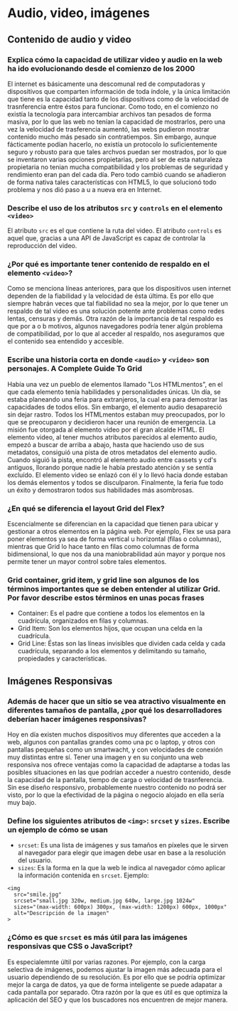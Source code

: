 # Audio, video, imágenes

## Contenido de audio y video

### Explica cómo la capacidad de utilizar video y audio en la web ha ido evolucionando desde el comienzo de los 2000

El internet es básicamente una descomunal red de computadoras y dispositivos que comparten información de toda índole, y la única limitación que tiene es la capacidad tanto de los dispositivos como de la velocidad de trasnferencia entre éstos para funcionar. Como todo, en el comienzo no existía la tecnología para intercambiar archivos tan pesados de forma masiva, por lo que las web no tenían la capacidad de mostrarlos, pero una vez la velocidad de trasferencia aumentó, las webs pudieron mostrar contenido mucho más pesado sin contratiempos. Sin embargo, aunque fácticamente podían hacerlo, no existía un protocolo lo suficientemente seguro y robusto para que tales archvos puedan ser mostrados, por lo que se inventaron varias opciones propietarias, pero al ser de esta naturaleza propietaria no tenian mucha compatibilidad y los problemas de seguridad y rendimiento eran pan del cada día. Pero todo cambió cuando se añadieron de forma nativa tales características con HTML5, lo que solucionó todo problema y nos dió paso a u a nueva era en Internet.

### Describe el uso de los atributos `src` y `controls` en el elemento `<video>`

El atributo `src` es el que contiene la ruta del video. El atributo `controls` es aquel que, gracias a una API de JavaScript es capaz de controlar la reproducción del video.

### ¿Por qué es importante tener contenido de respaldo en el elemento `<video>`?

Como se menciona líneas anteriores, para que los dispositivos usen internet dependen de la fiabilidad y la velocidad de ésta última. Es por ello que siempre habrán veces que tal fiabilidad no sea la mejor, por lo que tener un respaldo de tal video es una solución potente ante problemas como redes lentas, censuras y demás. Otra razón de la importancia de tal respaldo es que por a o b motivos, algunos navegadores podría tener algún problema de compatibilidad, por lo que al acceder al respaldo, nos aseguramos que el contenido sea entendido y accesible.

### Escribe una historia corta en donde `<audio>` y `<video>` son personajes. A Complete Guide To Grid

Había una vez un pueblo de elementos llamado "Los HTMLmentos", en el que cada elemento tenía habilidades y personalidades únicas. Un día, se estaba planeando una feria para extranjeros, la cual era para demostrar las capacidades de todos ellos. Sin embargo, el elemento audio desapareció sin dejar rastro. Todos los HTMLmentos estaban muy preocupados, por lo que se preocuparon y decidieron hacer una reunión de emergencia. La misión fue otorgada al elemento video por el gran alcalde HTML. El elemento video, al tener muchos atributos parecidos al elemento audio, empezó a buscar de arriba a abajo, hasta que haciendo uso de sus metadatos, consiguió una pista de otros metadatos del elemento audio. Cuando siguió la pista, encontró al elemento audio entre cassets y cd's antiguos, llorando porque nadie le había prestado atención y se sentía excluído. El elemento video se enlazó con él y lo llevó hacia donde estaban los demás elementos y todos se disculparon. Finalmente, la feria fue todo un éxito y demostraron todos sus habilidades más asombrosas.

### ¿En qué se diferencia el layout Grid del Flex?

Escencialmente se diferencian en la capacidad que tienen para ubicar y gestionar a otros elementos en la página web. Por ejemplo, Flex se usa para poner elementos ya sea de forma vertical u horizontal (filas o columnas), mientras que Grid lo hace tanto en filas como columnas de forma bidimensional, lo que nos da una maniobrabilidad aún mayor y porque nos permite tener un mayor control sobre tales elementos.

### Grid container, grid item, y grid line son algunos de los términos importantes que se deben entender al utilizar Grid. Por favor describe estos términos en unas pocas frases

- Container: Es el padre que contiene a todos los elementos en la cuadrícula, organizados en filas y columnas.
- Grid Item: Son los elementos hijos, que ocupan una celda en la cuadrícula.
- Grid Line: Éstas son las líneas invisibles que dividen cada celda y cada cuadrícula, separando a los elementos y delimitando su tamaño, propiedades y características.

## Imágenes Responsivas

### Además de hacer que un sitio se vea atractivo visualmente en diferentes tamaños de pantalla, ¿por qué los desarrolladores deberían hacer imágenes responsivas?

Hoy en día existen muchos dispositivos muy diferentes que acceden a la web, algunos con pantallas grandes como una pc o laptop, y otros con pantallas pequeñas como un smartwacht, y con velocidades de conexión muy distintas entre sí. Tener una imagen y en su conjunto una web responsiva nos ofrece ventajas como la capacidad de adaptarse a todas las posibles situaciones en las que podrían acceder a nuestro contenido, desde la capacidad de la pantalla, tiempo de carga o velocidad de trasnferencia. Sin ese diseño responsivo, probablemente nuestro contenido no podrá ser visto, por lo que la efectividad de la página o negocio alojado en ella sería muy bajo.

### Define los siguientes atributos de `<img>`: `srcset` y `sizes`. Escribe un ejemplo de cómo se usan

- `srcset`: Es una lista de imágenes y sus tamaños en píxeles que le sirven al navegador para elegir que imagen debe usar en base a la resolución del usuario.
- `sizes`: Es la forma en la que la web le indica al navegador cómo aplicar la información contenida en `srcset`.
Ejemplo:

~~~
<img
  src="smile.jpg"
  srcset="small.jpg 320w, medium.jpg 640w, large.jpg 1024w"
  sizes="(max-width: 600px) 300px, (max-width: 1200px) 600px, 1000px"
  alt="Descripción de la imagen"
>
~~~

### ¿Cómo es que `srcset` es más útil para las imágenes responsivas que CSS o JavaScript?

Es especialemnte últil por varias razones. Por ejemplo, con la carga selectiva de imágenes, podemos ajustar la imagen más adecuada para el usuario dependiendo de su resolución. Es por ello que se podría optimizar mejor la carga de datos, ya que de forma inteligente se puede adapatar a cada pantalla por separado. Otra razón por la que es útil es que optimiza la aplicación del SEO y que los buscadores nos encuentren de mejor manera.
